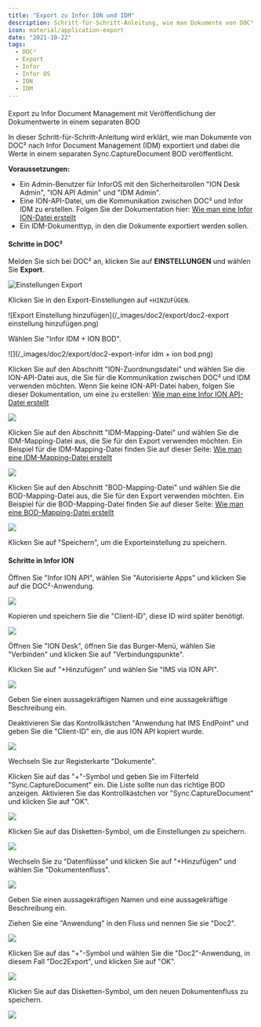 ```yaml
---
title: "Export zu Infor ION und IDM"
description: Schritt-für-Schritt-Anleitung, wie man Dokumente von DOC² nach Infor Document Management (IDM) exportiert und dabei die Werte in einem separaten Sync.CaptureDocument BOD veröffentlicht.
icon: material/application-export
date: "2021-10-22"
tags:
  - DOC²
  - Export
  - Infor
  - Infor OS
  - ION
  - IDM
---
```


####
Export zu Infor Document Management mit Veröffentlichung der Dokumentwerte in einem separaten BOD

In dieser Schritt-für-Schritt-Anleitung wird erklärt, wie man Dokumente von DOC² nach Infor Document Management (IDM) exportiert und dabei die Werte in einem separaten Sync.CaptureDocument BOD veröffentlicht.

**Voraussetzungen:**

- Ein Admin-Benutzer für InforOS mit den Sicherheitsrollen "ION Desk Admin", "ION API Admin" und "IDM Admin".
- Eine ION-API-Datei, um die Kommunikation zwischen DOC² und Infor IDM zu erstellen. Folgen Sie der Dokumentation hier: [Wie man eine Infor ION-Datei erstellt](/doc2/export/create-a-infor-ion-file/)
- Ein IDM-Dokumenttyp, in den die Dokumente exportiert werden sollen.

#### Schritte in DOC²

Melden Sie sich bei DOC² an, klicken Sie auf **EINSTELLUNGEN** und wählen Sie **Export**.

![Einstellungen Export](/_images/doc2/export/doc2-einstellungen-export.png)


Klicken Sie in den Export-Einstellungen auf `+HINZUFÜGEN`.

![Export Einstellung hinzufügen](/_images/doc2/export/doc2-export einstellung hinzufügen.png)


Wählen Sie "Infor IDM + ION BOD".

![](/_images/doc2/export/doc2-export-infor idm + ion bod.png)

Klicken Sie auf den Abschnitt "ION-Zuordnungsdatei" und wählen Sie die ION-API-Datei aus, die Sie für die Kommunikation zwischen DOC² und IDM verwenden möchten. Wenn Sie keine ION-API-Datei haben, folgen Sie dieser Dokumentation, um eine zu erstellen: [Wie man eine Infor ION API-Datei erstellt]((/doc2/export/create-a-infor-ion-api-file/))

![](/_images/doc2/image-32-1024x347.png)

Klicken Sie auf den Abschnitt "IDM-Mapping-Datei" und wählen Sie die IDM-Mapping-Datei aus, die Sie für den Export verwenden möchten.
Ein Beispiel für die IDM-Mapping-Datei finden Sie auf dieser Seite: [Wie man eine IDM-Mapping-Datei erstellt](/doc2/export/how-to-create-a-idm-mapping-file/)

![](/_images/doc2/image-33-1024x344.png)

Klicken Sie auf den Abschnitt "BOD-Mapping-Datei" und wählen Sie die BOD-Mapping-Datei aus, die Sie für den Export verwenden möchten.
Ein Beispiel für die BOD-Mapping-Datei finden Sie auf dieser Seite: [Wie man eine BOD-Mapping-Datei erstellt](/doc2/export/how-to-create-a-bod-mapping-file/)

![](/_images/doc2/image-34-1024x343.png)

Klicken Sie auf "Speichern", um die Exporteinstellung zu speichern.

#### Schritte in Infor ION

Öffnen Sie "Infor ION API", wählen Sie "Autorisierte Apps" und klicken Sie auf die DOC²-Anwendung.

![](/_images/doc2/image-35.png)

Kopieren und speichern Sie die "Client-ID", diese ID wird später benötigt.

![](/_images/doc2/image-36.png)

Öffnen Sie "ION Desk", öffnen Sie das Burger-Menü, wählen Sie "Verbinden" und klicken Sie auf "Verbindungspunkte".

Klicken Sie auf "+Hinzufügen" und wählen Sie "IMS via ION API".

![](/_images/doc2/image-37.png)

Geben Sie einen aussagekräftigen Namen und eine aussagekräftige Beschreibung ein.

Deaktivieren Sie das Kontrollkästchen "Anwendung hat IMS EndPoint" und geben Sie die "Client-ID" ein, die aus ION API kopiert wurde.

![](/_images/doc2/image-39-1024x438.png)

Wechseln Sie zur Registerkarte "Dokumente".

Klicken Sie auf das "+"-Symbol und geben Sie im Filterfeld "Sync.CaptureDocument" ein. Die Liste sollte nun das richtige BOD anzeigen. Aktivieren Sie das Kontrollkästchen vor "Sync.CaptureDocument" und klicken Sie auf "OK".

![](/_images/doc2/image-40-1024x944.png)

Klicken Sie auf das Disketten-Symbol, um die Einstellungen zu speichern.

![](/_images/doc2/image-41.png)

Wechseln Sie zu "Datenflüsse" und klicken Sie auf "+Hinzufügen" und wählen Sie "Dokumentenfluss".

![](/_images/doc2/image-43.png)

Geben Sie einen aussagekräftigen Namen und eine aussagekräftige Beschreibung ein.

Ziehen Sie eine "Anwendung" in den Fluss und nennen Sie sie "Doc2".

![](/_images/doc2/image-44.png)

Klicken Sie auf das "+"-Symbol und wählen Sie die "Doc2"-Anwendung, in diesem Fall "Doc2Export", und klicken Sie auf "OK".

![](/_images/doc2/image-45.png)

Klicken Sie auf das Disketten-Symbol, um den neuen Dokumentenfluss zu speichern.

![](/_images/doc2/image-46.png)